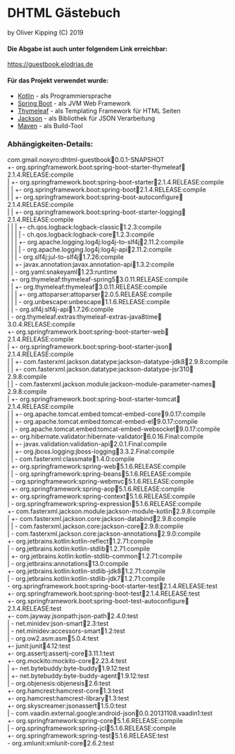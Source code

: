 # DHTML Gästebuch
by Oliver Kipping (C) 2019

#### Die Abgabe ist auch unter folgendem Link erreichbar:

https://guestbook.elodrias.de


#### Für das Projekt verwendet wurde:

- [Kotlin](https://kotlinlang.org/) - als Programmiersprache
- [Spring Boot](https://spring.io/projects/spring-boot) - als JVM Web Framework
- [Thymeleaf](https://www.thymeleaf.org/) - als Templating Framework für HTML Seiten
- [Jackson](https://github.com/FasterXML/jackson) - als Bibliothek für JSON Verarbeitung
- [Maven](https://maven.apache.org/) - als Build-Tool


### Abhängigkeiten-Details:

com.gmail.noxyro:dhtml-guestbook:jar:0.0.1-SNAPSHOT  
+- org.springframework.boot:spring-boot-starter-thymeleaf:jar:2.1.4.RELEASE:compile  
|  +- org.springframework.boot:spring-boot-starter:jar:2.1.4.RELEASE:compile  
|  |  +- org.springframework.boot:spring-boot:jar:2.1.4.RELEASE:compile  
|  |  +- org.springframework.boot:spring-boot-autoconfigure:jar:2.1.4.RELEASE:compile  
|  |  +- org.springframework.boot:spring-boot-starter-logging:jar:2.1.4.RELEASE:compile  
|  |  |  +- ch.qos.logback:logback-classic:jar:1.2.3:compile  
|  |  |  |  \- ch.qos.logback:logback-core:jar:1.2.3:compile  
|  |  |  +- org.apache.logging.log4j:log4j-to-slf4j:jar:2.11.2:compile  
|  |  |  |  \- org.apache.logging.log4j:log4j-api:jar:2.11.2:compile  
|  |  |  \- org.slf4j:jul-to-slf4j:jar:1.7.26:compile  
|  |  +- javax.annotation:javax.annotation-api:jar:1.3.2:compile  
|  |  \- org.yaml:snakeyaml:jar:1.23:runtime  
|  +- org.thymeleaf:thymeleaf-spring5:jar:3.0.11.RELEASE:compile  
|  |  +- org.thymeleaf:thymeleaf:jar:3.0.11.RELEASE:compile  
|  |  |  +- org.attoparser:attoparser:jar:2.0.5.RELEASE:compile  
|  |  |  \- org.unbescape:unbescape:jar:1.1.6.RELEASE:compile  
|  |  \- org.slf4j:slf4j-api:jar:1.7.26:compile  
|  \- org.thymeleaf.extras:thymeleaf-extras-java8time:jar:3.0.4.RELEASE:compile  
+- org.springframework.boot:spring-boot-starter-web:jar:2.1.4.RELEASE:compile  
|  +- org.springframework.boot:spring-boot-starter-json:jar:2.1.4.RELEASE:compile  
|  |  +- com.fasterxml.jackson.datatype:jackson-datatype-jdk8:jar:2.9.8:compile  
|  |  +- com.fasterxml.jackson.datatype:jackson-datatype-jsr310:jar:2.9.8:compile  
|  |  \- com.fasterxml.jackson.module:jackson-module-parameter-names:jar:2.9.8:compile  
|  +- org.springframework.boot:spring-boot-starter-tomcat:jar:2.1.4.RELEASE:compile  
|  |  +- org.apache.tomcat.embed:tomcat-embed-core:jar:9.0.17:compile  
|  |  +- org.apache.tomcat.embed:tomcat-embed-el:jar:9.0.17:compile  
|  |  \- org.apache.tomcat.embed:tomcat-embed-websocket:jar:9.0.17:compile  
|  +- org.hibernate.validator:hibernate-validator:jar:6.0.16.Final:compile  
|  |  +- javax.validation:validation-api:jar:2.0.1.Final:compile  
|  |  +- org.jboss.logging:jboss-logging:jar:3.3.2.Final:compile  
|  |  \- com.fasterxml:classmate:jar:1.4.0:compile  
|  +- org.springframework:spring-web:jar:5.1.6.RELEASE:compile  
|  |  \- org.springframework:spring-beans:jar:5.1.6.RELEASE:compile  
|  \- org.springframework:spring-webmvc:jar:5.1.6.RELEASE:compile  
|     +- org.springframework:spring-aop:jar:5.1.6.RELEASE:compile  
|     +- org.springframework:spring-context:jar:5.1.6.RELEASE:compile  
|     \- org.springframework:spring-expression:jar:5.1.6.RELEASE:compile  
+- com.fasterxml.jackson.module:jackson-module-kotlin:jar:2.9.8:compile  
|  +- com.fasterxml.jackson.core:jackson-databind:jar:2.9.8:compile  
|  |  \- com.fasterxml.jackson.core:jackson-core:jar:2.9.8:compile  
|  \- com.fasterxml.jackson.core:jackson-annotations:jar:2.9.0:compile  
+- org.jetbrains.kotlin:kotlin-reflect:jar:1.2.71:compile  
|  \- org.jetbrains.kotlin:kotlin-stdlib:jar:1.2.71:compile  
|     +- org.jetbrains.kotlin:kotlin-stdlib-common:jar:1.2.71:compile  
|     \- org.jetbrains:annotations:jar:13.0:compile  
+- org.jetbrains.kotlin:kotlin-stdlib-jdk8:jar:1.2.71:compile  
|  \- org.jetbrains.kotlin:kotlin-stdlib-jdk7:jar:1.2.71:compile  
\- org.springframework.boot:spring-boot-starter-test:jar:2.1.4.RELEASE:test  
   +- org.springframework.boot:spring-boot-test:jar:2.1.4.RELEASE:test  
   +- org.springframework.boot:spring-boot-test-autoconfigure:jar:2.1.4.RELEASE:test  
   +- com.jayway.jsonpath:json-path:jar:2.4.0:test  
   |  \- net.minidev:json-smart:jar:2.3:test  
   |     \- net.minidev:accessors-smart:jar:1.2:test  
   |        \- org.ow2.asm:asm:jar:5.0.4:test  
   +- junit:junit:jar:4.12:test  
   +- org.assertj:assertj-core:jar:3.11.1:test  
   +- org.mockito:mockito-core:jar:2.23.4:test  
   |  +- net.bytebuddy:byte-buddy:jar:1.9.12:test  
   |  +- net.bytebuddy:byte-buddy-agent:jar:1.9.12:test  
   |  \- org.objenesis:objenesis:jar:2.6:test  
   +- org.hamcrest:hamcrest-core:jar:1.3:test  
   +- org.hamcrest:hamcrest-library:jar:1.3:test  
   +- org.skyscreamer:jsonassert:jar:1.5.0:test  
   |  \- com.vaadin.external.google:android-json:jar:0.0.20131108.vaadin1:test  
   +- org.springframework:spring-core:jar:5.1.6.RELEASE:compile  
   |  \- org.springframework:spring-jcl:jar:5.1.6.RELEASE:compile  
   +- org.springframework:spring-test:jar:5.1.6.RELEASE:test  
   \- org.xmlunit:xmlunit-core:jar:2.6.2:test  
